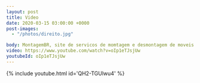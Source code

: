 ```yaml
---
layout: post
title: Video
date: 2020-03-15 03:00:00 +0000
post-images:
  - "/photos/direito.jpg"

body: MontagemBR, site de servicos de momtagem e desmontagem de moveis no Rio de Janeiro.
video: https://www.youtube.com/watch?v=oIp1eTJsjUw
youtubeId: oIp1eTJsjUw
---
```


{% include youtube.html id='QH2-TGUlwu4' %}

